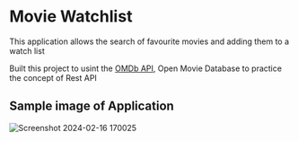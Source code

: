 # Movie Watchlist
<p>This application allows the search of favourite movies and adding them to a watch list</p>
<p>Built this project to usint the <a href="https://www.omdbapi.com/">OMDb API</a>, Open Movie Database to practice the concept of Rest API</p>

## Sample image of Application
![Screenshot 2024-02-16 170025](https://github.com/Aaron-k12/Movie-List/assets/107159092/f50f32e8-419f-44d3-886d-7f77f543dd62)
